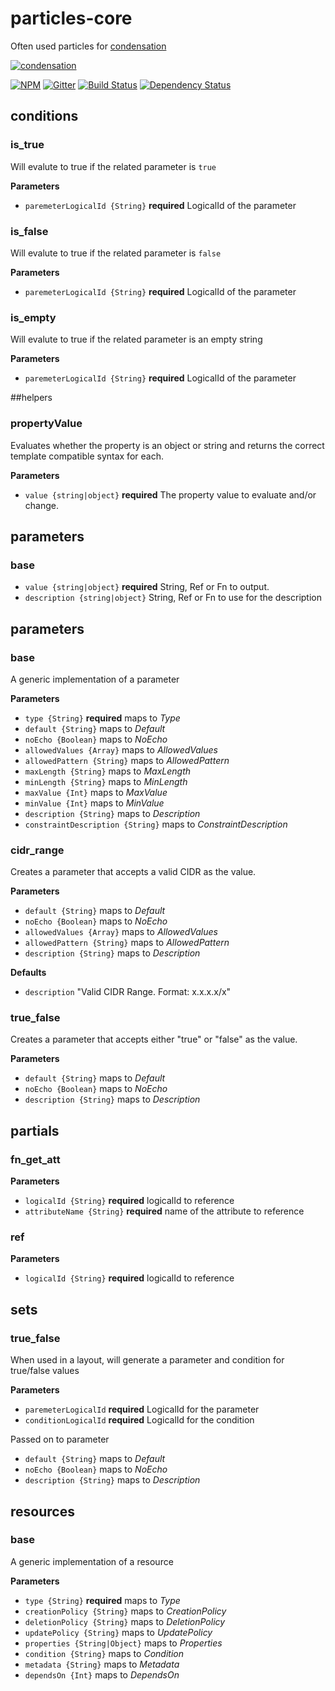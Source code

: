 # particles-core

Often used particles for [condensation][condensation-url]

[![condensation][condensation-image]][condensation-url]

[![NPM][npm-image]][npm-url]
[![Gitter][gitter-image]][gitter-url]
[![Build Status][travis-image]][travis-url]
[![Dependency Status][daviddm-image]][daviddm-url]


## conditions

### is\_true

Will evalute to true if the related parameter is `true`

**Parameters**

  * `paremeterLogicalId {String}` **required** LogicalId of the parameter

### is\_false

Will evalute to true if the related parameter is `false`

**Parameters**

  * `paremeterLogicalId {String}` **required** LogicalId of the parameter

### is\_empty

Will evalute to true if the related parameter is an empty string

**Parameters**

  * `paremeterLogicalId {String}` **required** LogicalId of the parameter


##helpers

### propertyValue

Evaluates whether the property is an object or string and returns the
correct template compatible syntax for each.

**Parameters**

  * `value {string|object}` **required** The property value to evaluate
    and/or change.

## parameters

### base

  * `value {string|object}` **required** String, Ref or Fn to output.
  * `description {string|object}` String, Ref or Fn to use for the
    description

## parameters

### base

A generic implementation of a parameter

**Parameters**

  * `type {String}` **required** maps to *Type*
  * `default {String}` maps to *Default*
  * `noEcho {Boolean}` maps to *NoEcho*
  * `allowedValues {Array}` maps to *AllowedValues*
  * `allowedPattern {String}` maps to *AllowedPattern*
  * `maxLength {String}` maps to *MaxLength*
  * `minLength {String}` maps to *MinLength*
  * `maxValue {Int}` maps to *MaxValue*
  * `minValue {Int}` maps to *MinValue*
  * `description {String}` maps to *Description*
  * `constraintDescription {String}` maps to *ConstraintDescription*

### cidr\_range

Creates a parameter that accepts a valid CIDR as the value.

**Parameters**

  * `default {String}` maps to *Default*
  * `noEcho {Boolean}` maps to *NoEcho*
  * `allowedValues {Array}` maps to *AllowedValues*
  * `allowedPattern {String}` maps to *AllowedPattern*
  * `description {String}` maps to *Description*

**Defaults**

  * `description` "Valid CIDR Range. Format: x.x.x.x/x"

### true\_false

Creates a parameter that accepts either "true" or "false" as the value.

**Parameters**

  * `default {String}` maps to *Default*
  * `noEcho {Boolean}` maps to *NoEcho*
  * `description {String}` maps to *Description*

## partials

### fn\_get\_att

**Parameters**

  * `logicalId {String}` **required** logicalId to reference
  * `attributeName {String}` **required** name of the attribute to
    reference

### ref

**Parameters**

  * `logicalId {String}` **required** logicalId to reference

## sets

### true\_false

When used in a layout, will generate a parameter and condition for true/false values

**Parameters**

  * `paremeterLogicalId` **required** LogicalId for the parameter
  * `conditionLogicalId` **required** LogicalId for the condition

Passed on to parameter

  * `default {String}` maps to *Default*
  * `noEcho {Boolean}` maps to *NoEcho*
  * `description {String}` maps to *Description*

## resources

### base

A generic implementation of a resource

**Parameters**

  * `type {String}` **required** maps to *Type*
  * `creationPolicy {String}` maps to *CreationPolicy*
  * `deletionPolicy {String}` maps to *DeletionPolicy*
  * `updatePolicy {String}` maps to *UpdatePolicy*
  * `properties {String|Object}` maps to *Properties*
  * `condition {String}` maps to *Condition*
  * `metadata {String}` maps to *Metadata*
  * `dependsOn {Int}` maps to *DependsOn*

[condensation-image]: https://raw.githubusercontent.com/SungardAS/condensation/master/docs/images/condensation_logo.png
[condensation-url]: https://github.com/SungardAS/condensation
[npm-image]: https://badge.fury.io/js/particles-core.svg
[npm-url]: https://nodei.co/npm/particles-core/
[gitter-image]: https://badges.gitter.im/Join%20Chat.svg
[gitter-url]: https://gitter.im/SungardAS/condensation?utm_source=badge&utm_medium=badge&utm_campaign=pr-badge
[travis-image]: https://travis-ci.org/SungardAS/particles-core.svg?branch=master
[travis-url]: https://travis-ci.org/SungardAS/particles-core
[daviddm-image]: https://david-dm.org/SungardAS/particles-core.svg?theme=shields.io
[daviddm-url]: https://david-dm.org/SungardAS/particles-core
